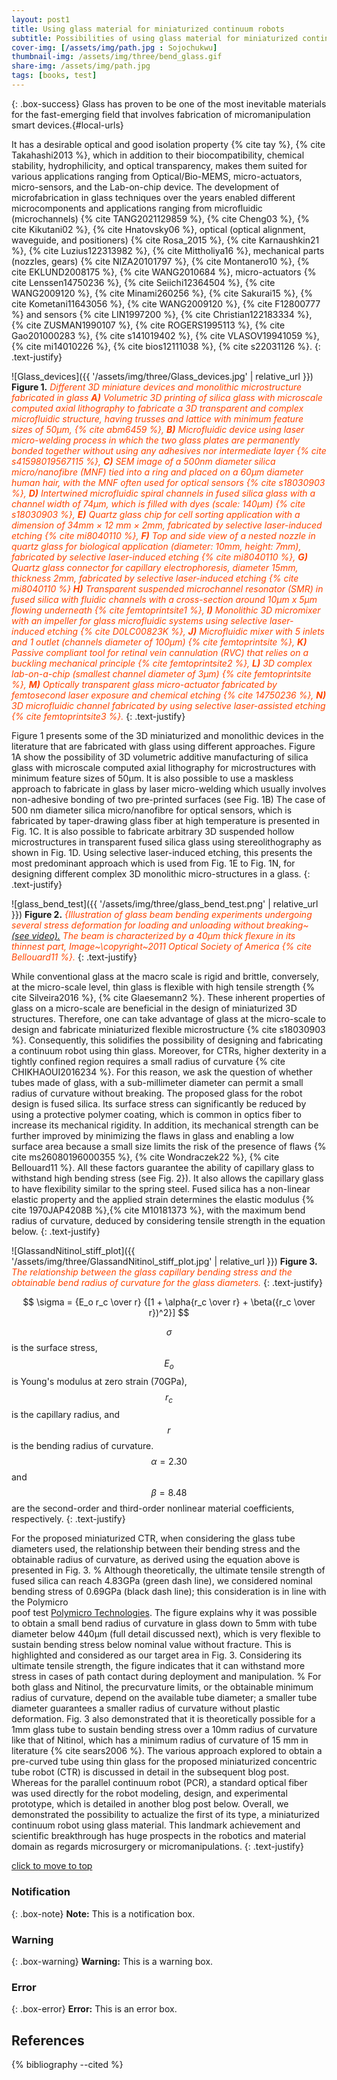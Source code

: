 ```yaml
---
layout: post1
title: Using glass material for miniaturized continuum robots
subtitle: Possibilities of using glass material for miniaturized continuum robots
cover-img: [/assets/img/path.jpg : Sojochukwu]
thumbnail-img: /assets/img/three/bend_glass.gif
share-img: /assets/img/path.jpg
tags: [books, test]
---
```


{: .box-success}
Glass has proven to be one of the most inevitable materials for the fast-emerging field that involves fabrication of micromanipulation smart devices.{#local-urls} 

It has a desirable optical and good isolation property {% cite tay %},  {% cite Takahashi2013 %}, which in addition to their biocompatibility, chemical stability, hydrophilicity, and optical transparency, 
makes them suited for various applications ranging from Optical/Bio-MEMS, micro-actuators, micro-sensors, and the Lab-on-chip device. 
The development of microfabrication in glass techniques over the years enabled different microcomponents and applications ranging from microfluidic (microchannels)  {% cite TANG2021129859 %},  {% cite Cheng03 %},  {% cite Kikutani02 %},  {% cite Hnatovsky06 %}, 
optical (optical alignment, waveguide, and positioners)  {% cite Rosa_2015 %},  {% cite Karnaushkin21 %},  {% cite Luzius122313982 %},  {% cite Mittholiya16 %}, mechanical parts (nozzles, gears)  {% cite NIZA20101797 %},  {% cite Montanero10 %},  {% cite EKLUND2008175 %},  {% cite WANG2010684 %}, 
micro-actuators  {% cite Lenssen14750236 %}, {% cite Seiichi12364504 %}, {% cite WANG2009120 %}, {% cite Minami260256 %},  {% cite Sakurai15 %}, {% cite Kometani11643056 %}, {% cite WANG2009120 %}, {% cite F12800777 %} and sensors  {% cite LIN1997200 %}, {% cite Christian122183334 %}, {% cite ZUSMAN1990107 %}, {% cite ROGERS1995113 %}, {% cite Gao201000283 %}, {% cite s141019402 %}, {% cite VLASOV19941059 %}, {% cite mi14010226 %}, {% cite bios12111038 %}, {% cite s22031126 %}.
{: .text-justify}

![Glass_devices]({{ '/assets/img/three/Glass_devices.jpg' | relative_url }})
**Figure 1.** *<span style='color: orangered;'>Different 3D miniature devices and monolithic microstructure fabricated in glass **A)** Volumetric 3D printing of silica glass with microscale computed axial lithography to 
            fabricate a 3D transparent and complex microfluidic structure, having trusses and lattice with minimum feature sizes of 50µm, {% cite abm6459 %}, **B)** Microfluidic device using laser 
            micro-welding process in which the two glass plates are permanently bonded together without using any adhesives nor intermediate layer {% cite s41598019567115 %}, **C)** SEM image of a 500nm diameter silica micro/nanofibre (MNF) 
            tied into a ring and placed on a 60µm diameter human hair, with the MNF often used for optical sensors {% cite s18030903 %}, **D)** Intertwined microfluidic spiral channels in fused silica glass with a channel 
            width of 74µm, which is filled with dyes (scale: 140µm) {% cite s18030903 %}, **E)** Quartz glass chip for cell sorting application with a dimension of 34mm × 12 mm × 2mm, fabricated by selective laser-induced etching {% cite mi8040110 %}, **F)** Top and side view of a nested nozzle in quartz glass for biological application (diameter: 10mm, height: 7mm), fabricated by selective laser-induced etching {% cite mi8040110 %}, **G)** Quartz glass connector for capillary electrophoresis, diameter 15mm, thickness 2mm, fabricated by selective laser-induced etching {% cite mi8040110 %} **H)** Transparent suspended microchannel resonator (SMR) in fused silica with fluidic channels with a cross-section around 10µm x 5µm flowing underneath {% cite femtoprintsite1 %}, **I)** Monolithic 3D micromixer with an impeller for glass microfluidic systems using selective laser-induced etching {% cite D0LC00823K %}, **J)** Microfluidic mixer with 5 inlets and 1 outlet (channels diameter of 100µm) {% cite femtoprintsite %}, **K)** Passive compliant tool for retinal vein cannulation (RVC) that relies on a buckling mechanical principle {% cite femtoprintsite2 %}, **L)** 3D complex lab-on-a-chip (smallest channel diameter of 3µm) {% cite femtoprintsite %}, **M)** Optically transparent glass micro-actuator fabricated by femtosecond laser exposure and chemical etching {% cite 14750236 %}, **N)** 3D microfluidic channel fabricated by using selective laser-assisted etching {% cite femtoprintsite3 %}.</span>*
{: .text-justify}

Figure 1 presents some of the 3D miniaturized and monolithic devices in the literature that are fabricated with glass using different approaches. Figure 1A show the 
possibility of 3D volumetric additive manufacturing of silica glass with microscale computed axial lithography for microstructures with minimum feature sizes of 50µm. 
It is also possible to use a maskless approach to fabricate in glass by laser micro-welding which usually involves non-adhesive bonding of two pre-printed surfaces (see Fig. 1B) The case of 500 nm diameter 
silica micro/nanofibre for optical sensors, which is fabricated by taper-drawing glass fiber at high temperature is presented in Fig. 1C. It is also possible to fabricate arbitrary 3D suspended hollow microstructures in 
transparent fused silica glass using stereolithography as shown in Fig. 1D. Using selective laser-induced etching, this presents the most predominant approach which is used from Fig. 1E to Fig. 1N, 
for designing different complex 3D monolithic micro-structures in a glass.
{: .text-justify}

![glass_bend_test]({{ '/assets/img/three/glass_bend_test.png' | relative_url }})
**Figure 2.** *<span style='color: orangered;'>{Illustration of glass beam bending experiments undergoing several stress deformation for loading and unloading without breaking~
            [(see video).](https://figshare.com/articles/media/Media_1_On_the_bending_strength_of_fused_silica_flexures_fabricated_by_ultrafast_lasers_Invited_/4921124) The beam is characterized by a 40µm thick flexure in its thinnest part, Image~\copyright~2011 Optical Society of America {% cite Bellouard11 %}.</span>*
{: .text-justify}


While conventional glass at the macro scale is rigid and brittle, conversely, at the micro-scale level, thin glass is flexible with high tensile strength {% cite Silveira2016 %}, {% cite Glaesemann2 %}. 
These inherent properties of glass on a micro-scale are beneficial in the design of miniaturized 3D structures. Therefore, one can take advantage of glass at the micro-scale to design and fabricate miniaturized flexible microstructure {% cite s18030903 %}. 
Consequently, this solidifies the possibility of designing and fabricating a continuum robot using thin glass.  Moreover, for CTRs, higher dexterity in a tightly confined region requires a small radius of curvature {% cite CHIKHAOUI2016234 %}. 
For this reason, we ask the question of whether tubes made of glass, with a sub-millimeter diameter can permit a small radius of curvature without breaking. 
The proposed glass for the robot design is fused silica. Its surface stress can significantly be reduced by using a protective polymer coating, which is common in optics fiber to increase its mechanical rigidity.
In addition, its mechanical strength can be further improved by minimizing the flaws in glass and enabling a low surface area because a small size limits the risk of the presence of flaws {% cite ms26080196000355 %}, {% cite Wondraczek22 %}, {% cite Bellouard11 %}. 
All these factors guarantee the ability of capillary glass to withstand high bending stress (see Fig. 2}). 
It also allows the capillary glass to have flexibility similar to the spring steel. Fused silica has a non-linear elastic property and the applied strain determines the elastic modulus {% cite 1970JAP4208B %},{% cite M10181373 %}, 
with the maximum bend radius of curvature, deduced by considering tensile strength in the equation below.
{: .text-justify}

![GlassandNitinol_stiff_plot]({{ '/assets/img/three/GlassandNitinol_stiff_plot.jpg' | relative_url }})
**Figure 3.** *<span style='color: orangered;'>The relationship between the glass capillary bending stress and the obtainable bend radius of curvature for the glass diameters.</span>*
{: .text-justify}

$$ \sigma = {E_o r_c \over r} {[1 + \alpha{r_c \over r} + \beta({r_c \over r})^2}]  $$

$$\sigma$$ is the surface stress, $$ E_o $$ is Young's modulus at zero strain (70GPa), $$r_c$$ is the capillary radius, and $$r$$ is the bending radius of curvature. 
$$\alpha=2.30$$ and $$\beta=8.48$$ are the second-order and third-order nonlinear material coefficients, respectively. 
{: .text-justify}

For the proposed miniaturized CTR, when considering the glass tube diameters used, the relationship between their bending stress and the obtainable radius of curvature, as derived using the equation above is presented in Fig. 3. 
% Although theoretically, the ultimate tensile strength of fused silica can reach 4.83GPa (green dash line), we considered nominal bending stress of 0.69GPa (black dash line); this consideration is in line with the Polymicro  
poof test [Polymicro Technologies]([https://www.molex.com/mx_upload/superfamily/polymicro/theBOOK.pdf](https://issuu.com/molex/docs/polymicro-technolgies)).
The figure explains why it was possible to obtain a small bend radius of curvature in glass down to 5mm with tube diameter below 440µm (full detail discussed next), 
which is very flexible to sustain bending stress below nominal value without fracture. This is highlighted and considered as our target area in Fig. 3. 
Considering its ultimate tensile strength, the figure indicates that it can withstand more stress in cases of path contact during deployment and manipulation. 
% For both glass and Nitinol, the precurvature limits, or the obtainable minimum radius of curvature, depend on the available tube diameter; a smaller tube diameter guarantees a smaller radius of curvature without plastic deformation.
Fig. 3 also demonstrated that it is theoretically possible for a 1mm glass tube to sustain bending stress over a 10mm radius of curvature like that of Nitinol, which has a minimum radius of 
curvature of 15 mm in literature {% cite sears2006 %}. The various approach explored to obtain a pre-curved tube using thin glass for the proposed miniaturized concentric tube robot (CTR) is 
discussed in detail in the subsequent blog post. Whereas for the parallel continuum robot (PCR), a standard optical fiber was used directly for the robot modeling, design, and experimental prototype, which is detailed in another blog post below. 
Overall, we demonstrated the possibility to actualize the first of its type, a miniaturized continuum robot using glass material. This landmark achievement and scientific breakthrough has huge prospects in the robotics and material domain as 
regards microsurgery or micromanipulations. 
{: .text-justify}

[click to move to top](#local-urls)

### Notification

{: .box-note}
**Note:** This is a notification box.

### Warning

{: .box-warning}
**Warning:** This is a warning box.

### Error

{: .box-error}
**Error:** This is an error box.

References
----------

{% bibliography --cited %}

<h1>
      <span id="txt-rotate" data-period="500" data-rotate='["Nwafor is a guru", "I am fucking tired of this program."]'>
